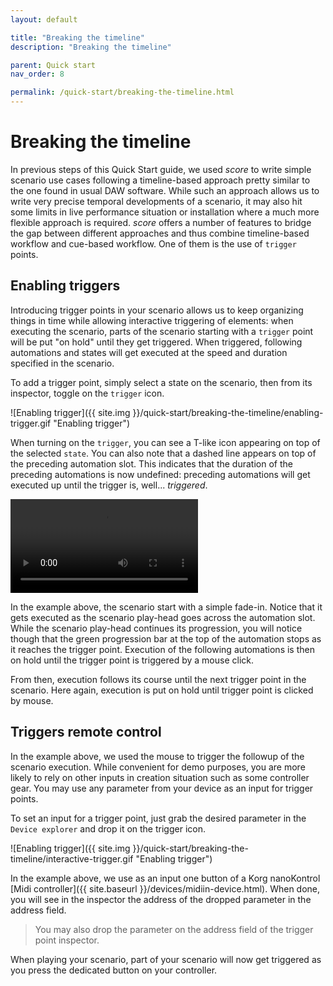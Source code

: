 ```yaml
---
layout: default

title: "Breaking the timeline"
description: "Breaking the timeline"

parent: Quick start
nav_order: 8

permalink: /quick-start/breaking-the-timeline.html
---
```

# Breaking the timeline
In previous steps of this Quick Start guide, we used *score* to write simple scenario use cases following a timeline-based approach pretty similar to the one found in usual DAW software. While such an approach allows us to write very precise temporal developments of a scenario, it may also hit some limits in live performance situation or installation where a much more flexible approach is required. *score* offers a number of features to bridge the gap between different approaches and thus combine timeline-based workflow and cue-based workflow. One of them is the use of `trigger` points.

## Enabling triggers

Introducing trigger points in your scenario allows us to keep organizing things in time while allowing interactive triggering of elements: when executing the scenario, parts of the scenario starting with a `trigger` point will be put "on hold" until they get triggered. When triggered, following automations and states will get executed at the speed and duration specified in the scenario.

To add a trigger point, simply select a state on the scenario, then from its inspector, toggle on the `trigger` icon.

![Enabling trigger]({{ site.img }}/quick-start/breaking-the-timeline/enabling-trigger.gif "Enabling trigger")

When turning on the `trigger`, you can see a T-like icon appearing on top of the selected `state`. You can also note that a dashed line appears on top of the preceding automation slot. This indicates that the duration of the preceding automations is now undefined: preceding automations will get executed up until the trigger is, well... *triggered*.

<video controls>
    <source src="{{ site.img }}/quick-start/breaking-the-timeline/triggering.mp4 " type="video/mp4">
</video>

In the example above, the scenario start with a simple fade-in. Notice that it gets executed as the scenario play-head goes across the automation slot.  While the scenario play-head continues its progression, you will notice though that the green progression bar at the top of the automation stops as it reaches the trigger point. Execution of the following automations is then on hold until the trigger point is triggered by a mouse click.

From then, execution follows its course until the next trigger point in the scenario. Here again, execution is put on hold until trigger point is clicked by mouse.

## Triggers remote control

In the example above, we used the mouse to trigger the followup of the scenario execution. While convenient for demo purposes, you are more likely to rely on other inputs in creation situation such as some controller gear. You may use any parameter from your device as an input for trigger points.

To set an input for a trigger point, just grab the desired parameter in the `Device explorer` and drop it on the trigger icon.

![Enabling trigger]({{ site.img }}/quick-start/breaking-the-timeline/interactive-trigger.gif "Enabling trigger")

In the example above, we use as an input one button of a Korg nanoKontrol [Midi controller]({{ site.baseurl }}/devices/midiin-device.html). When done, you will see in the inspector the address of the dropped parameter in the address field.

> You may also drop the parameter on the address field of the trigger point inspector.

When playing your scenario, part of your scenario will now get triggered as you press the dedicated button on your controller.